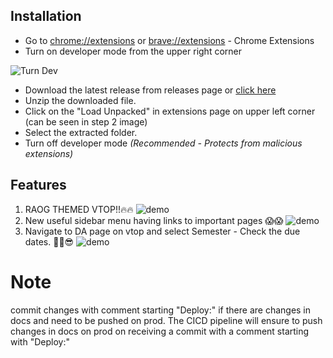 ## Installation

- Go to [chrome://extensions](chrome://extensions) or [brave://extensions](brave://extensions) - Chrome Extensions
- Turn on developer mode from the upper right corner

![Turn Dev](https://i.ibb.co/SV7dZMS/turnDev.png)

- Download the latest release from releases page or [click here](https://github.com/vit-25/Ra-OG-Extension/archive/refs/tags/Publish.zip)
- Unzip the downloaded file.
- Click on the "Load Unpacked" in extensions page on upper left corner (can be seen in step 2 image)
- Select the extracted folder.
- Turn off developer mode _(Recommended - Protects from malicious extensions)_

## Features

1. RAOG THEMED VTOP!!🔥🔥
![demo](https://i.postimg.cc/hPC4WptF/image.png)
2. New useful sidebar menu having links to important pages 😱😱
![demo](https://i.postimg.cc/Y0r7TWcq/image.png)
3. Navigate to DA page on vtop and select Semester - Check the due dates. ✌🏻😎
![demo](https://i.postimg.cc/hGWHHdTW/image.png)


# Note

commit changes with comment starting "Deploy:" if there are changes in docs and need to be pushed on prod. The CICD pipeline will ensure to push changes in docs on prod on receiving a commit with a comment starting with "Deploy:"
